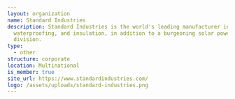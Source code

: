 ```yaml
---
layout: organization
name: Standard Industries
description: Standard Industries is the world's leading manufacturer in roofing,
  waterproofing, and insulation, in addition to a burgeoning solar power
  division.
type:
  - other
structure: corporate
location: Multinational
is_member: true
site_url: https://www.standardindustries.com/
logo: /assets/uploads/standard-industries.png
---
```

